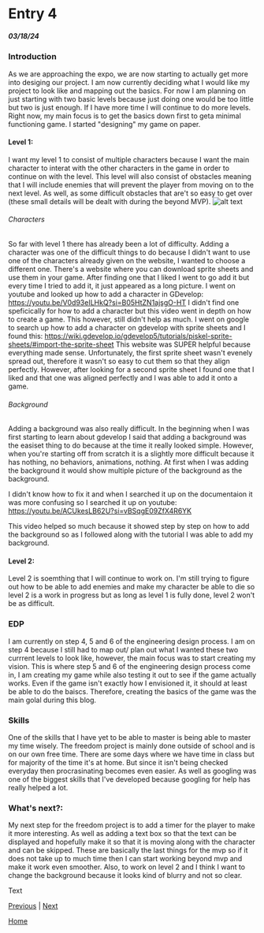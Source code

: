  # Entry 4
##### 03/18/24
### Introduction
As we are approaching the expo, we are now starting to actually get more into desiging our project. I am now currently deciding what I would like my project to look like and mapping out the basics. For now I am planning on just starting with two basic levels because just doing one would be too little but two is just enough. If I have more time I will continue to do more levels. Right now, my main focus is to get the basics down first to geta minimal functioning game. I started "designing" my game on paper.

#### Level 1:
 I want my level 1 to consist of multiple characters because I want the main character to interat with the other characters in the game in order to continue on with the level. This level will also consist of obstacles meaning that I will include enemies that will prevent the player from moving on to the next level. As well, as some difficult obstacles that are't so easy to get over (these small details will be dealt with during the beyond MVP).
 ![alt text](<Screenshot 2024-05-01 at 3.36.10 AM.png>)
###### Characters
So far with level 1 there has already been a lot of difficulty.  Adding a character was one of the difficult things to do because I didn't want to use one of the characters already given on the website, I wanted to choose a different one. There's a website where you can download sprite sheets and use them in your game. After finding one that I liked I went to go add it but every time I tried to add it, it just appeared as a long picture. I went on youtube and looked up how to add a character in GDevelop: https://youtu.be/V0d93eILHkQ?si=B05HtZN1ajsgO-HT
I didn't find one speficically for how to add a character but this video went in depth on how to create a game. This however, still didn't help as much. I went on google to search up how to add a character on gdevelop with sprite sheets and I found this: https://wiki.gdevelop.io/gdevelop5/tutorials/piskel-sprite-sheets/#import-the-sprite-sheet
This website was SUPER helpful because everything made sense. Unfortunately, the first sprite sheet wasn't evenely spread out, therefore it wasn't so easy to cut them so that they align perfectly. However, after looking for a second sprite sheet I found one that I liked and that one was aligned perfectly and I was able to add it onto a game.

###### Background
Adding a background was also really difficult. In the beginning when I was first starting to learn about gdevelop I said that adding a background was the easiset thing to do because at the time it really looked simple. However, when you're starting off from scratch it is a slightly more difficult because it has nothing, no behaviors, animations, nothing. At first when I was adding the background it would show multiple picture of the background as the background.

I didn't know how to fix it and when I searched it up on the documentaion it was more confusing so I searched it up on youtube: https://youtu.be/ACUkesLB62U?si=vBSqgE09ZfX4R6YK

This video helped so much because it showed step by step on how to add the background so as I followed along with the tutorial I was able to add my background.
#### Level 2:
Level 2 is soemthing that I will continue to work on. I'm still trying to figure out how to be able to add enemies and make my character be able to die so level 2 is a work in progress but as long as level 1 is fully done, level 2 won't be as difficult.


### EDP
I am currently on step 4, 5 and 6 of the engineering design process. I am on step 4 because I still had to map out/ plan out what I wanted these two currrent levels to look like, however, the main focus was to start creating my vision. This is where step 5 and 6 of the engineering design process come in, I am creating my game while also testing it out to see if the game actually works. Even if the game isn't exactly how I envisioned it, it should at least be able to do the baiscs. Therefore, creating the basics of the game was the main golal during this blog.

### Skills
One of the skills that I have yet to be able to master is being able to master my time wisely. The freedom project is mainly done outside of school and is on our own free time. There are some days where we have time in class but for majority of the time it's at home. But since it isn't being checked everyday then procrasinating becomes even easier. As well as googling was one of the biggest skills that I've developed because googling for help has really helped a lot.

### What's next?:
My next step for the freedom project is to add a timer for the player to make it more interesting. As well as adding a text box so that the text can be displayed and hopefully make it so that it is moving along with the character and can be skipped. These are basically the last things for the mvp so if it does not take up to much time then I can start working beyond mvp and make it work even smoother. Also, to work on level 2 and I think I want to change the background because it looks kind of blurry and not so clear.


Text

[Previous](entry03.md) | [Next](entry05.md)

[Home](../README.md)